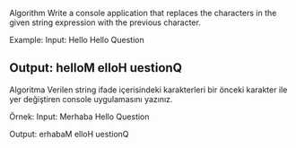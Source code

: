 Algorithm
Write a console application that replaces the characters in the given string expression with the previous character.

Example: Input: Hello Hello Question

Output: helloM elloH uestionQ
----------------------------
Algoritma
Verilen string ifade içerisindeki karakterleri bir önceki karakter ile yer değiştiren console uygulamasını yazınız.

Örnek: Input: Merhaba Hello Question

Output: erhabaM elloH uestionQ
